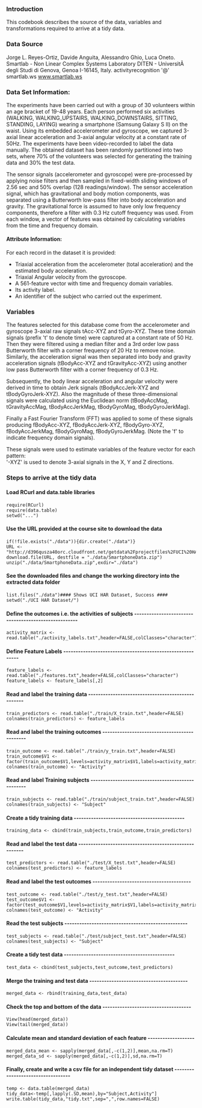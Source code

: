 ### Introduction

This codebook describes the source of the data, variables and transformations required to arrive at a tidy data.

### Data Source 

Jorge L. Reyes-Ortiz, Davide Anguita, Alessandro Ghio, Luca Oneto. 
Smartlab - Non Linear Complex Systems Laboratory 
DITEN - UniversitÃ  degli Studi di Genova, Genoa I-16145, Italy. 
activityrecognition '@' smartlab.ws 
www.smartlab.ws 

### Data Set Information:
The experiments have been carried out with a group of 30 volunteers within an age bracket of 19-48 years. Each person performed six activities (WALKING, WALKING_UPSTAIRS, WALKING_DOWNSTAIRS, SITTING, STANDING, LAYING) wearing a smartphone (Samsung Galaxy S II) on the waist. Using its embedded accelerometer and gyroscope, we captured 3-axial linear acceleration and 3-axial angular velocity at a constant rate of 50Hz. The experiments have been video-recorded to label the data manually. The obtained dataset has been randomly partitioned into two sets, where 70% of the volunteers was selected for generating the training data and 30% the test data. 

The sensor signals (accelerometer and gyroscope) were pre-processed by applying noise filters and then sampled in fixed-width sliding windows of 2.56 sec and 50% overlap (128 readings/window). The sensor acceleration signal, which has gravitational and body motion components, was separated using a Butterworth low-pass filter into body acceleration and gravity. The gravitational force is assumed to have only low frequency components, therefore a filter with 0.3 Hz cutoff frequency was used. From each window, a vector of features was obtained by calculating variables from the time and frequency domain. 

#### Attribute Information:

For each record in the dataset it is provided: 
* Triaxial acceleration from the accelerometer (total acceleration) and the estimated body acceleration.
* Triaxial Angular velocity from the gyroscope. 
* A 561-feature vector with time and frequency domain variables. 
* Its activity label. 
* An identifier of the subject who carried out the experiment.

### Variables

The features selected for this database come from the accelerometer and gyroscope 3-axial raw signals tAcc-XYZ and tGyro-XYZ. These time domain signals (prefix 't' to denote time) were captured at a constant rate of 50 Hz. Then they were filtered using a median filter and a 3rd order low pass Butterworth filter with a corner frequency of 20 Hz to remove noise. Similarly, the acceleration signal was then separated into body and gravity acceleration signals (tBodyAcc-XYZ and tGravityAcc-XYZ) using another low pass Butterworth filter with a corner frequency of 0.3 Hz. 

Subsequently, the body linear acceleration and angular velocity were derived in time to obtain Jerk signals (tBodyAccJerk-XYZ and tBodyGyroJerk-XYZ). Also the magnitude of these three-dimensional signals were calculated using the Euclidean norm (tBodyAccMag, tGravityAccMag, tBodyAccJerkMag, tBodyGyroMag, tBodyGyroJerkMag). 

Finally a Fast Fourier Transform (FFT) was applied to some of these signals producing fBodyAcc-XYZ, fBodyAccJerk-XYZ, fBodyGyro-XYZ, fBodyAccJerkMag, fBodyGyroMag, fBodyGyroJerkMag. (Note the 'f' to indicate frequency domain signals). 

These signals were used to estimate variables of the feature vector for each pattern:  
'-XYZ' is used to denote 3-axial signals in the X, Y and Z directions.

### Steps to arrive at the tidy data

#### Load RCurl and data.table libraries 
```
require(RCurl)
require(data.table)
setwd("...")
```

#### Use the URL provided at the course site to download the data
```
if(!file.exists("./data")){dir.create("./data")}
URL <- "http://d396qusza40orc.cloudfront.net/getdata%2Fprojectfiles%2FUCI%20HAR%20Dataset.zip"
download.file(URL, destfile = "./data/SmartphoneData.zip")
unzip("./data/SmartphoneData.zip",exdir="./data")
```

#### See the downloaded files and change the working directory into the extracted data folder
```
list.files("./data")#### Shows UCI HAR Dataset, Success ####
setwd("./UCI HAR Dataset/")
```
#### Define the outcomes i.e. the activities of subjects -----------------------------------------------------
```
activity_matrix <- read.table("./activity_labels.txt",header=FALSE,colClasses="character")
```

#### Define Feature Labels ----------------------------------------------------------
```
feature_labels <- read.table("./features.txt",header=FALSE,colClasses="character")
feature_labels <- feature_labels[,2] 
```
#### Read and label the training data --------------------------------------------------
```
train_predictors <- read.table("./train/X_train.txt",header=FALSE)
colnames(train_predictors) <- feature_labels
```
#### Read and label the training outcomes ---------------------------------------------
```
train_outcome <- read.table("./train/y_train.txt",header=FALSE)
train_outcome$V1 <- factor(train_outcome$V1,levels=activity_matrix$V1,labels=activity_matrix$V2)
colnames(train_outcome) <- "Activity"
```
#### Read and label Training subjects --------------------------------------------------
```
train_subjects <- read.table("./train/subject_train.txt",header=FALSE)
colnames(train_subjects) <- "Subject"
```

#### Create a tidy training data ---------------------------------------------
```
training_data <- cbind(train_subjects,train_outcome,train_predictors)
```
#### Read and label the test data ------------------------------------------------------
```
test_predictors <- read.table("./test/X_test.txt",header=FALSE)
colnames(test_predictors) <- feature_labels
```
#### Read and label the test outcomes ----------------------------------------
```
test_outcome <- read.table("./test/y_test.txt",header=FALSE)
test_outcome$V1 <- factor(test_outcome$V1,levels=activity_matrix$V1,labels=activity_matrix$V2)
colnames(test_outcome) <- "Activity"
```
#### Read the test subjects --------------------------------------------------
```
test_subjects <- read.table("./test/subject_test.txt",header=FALSE)
colnames(test_subjects) <- "Subject"
```
#### Create a tidy test data ---------------------------------------------
```
test_data <- cbind(test_subjects,test_outcome,test_predictors)
```
#### Merge the training and test data ----------------------------------------
```
merged_data <- rbind(training_data,test_data)
```
#### Check the top and bottom of the data ------------------------------------
```
View(head(merged_data))
View(tail(merged_data))
```

#### Calculate mean and standard deviation of each feature -------------------
```
merged_data_mean <- sapply(merged_data[,-c(1,2)],mean,na.rm=T)
merged_data_sd <- sapply(merged_data[,-c(1,2)],sd,na.rm=T)
```


#### Finally, create and write a csv file for an independent tidy dataset  ----------------------------------
```
temp <- data.table(merged_data)
tidy_data<-temp[,lapply(.SD,mean),by="Subject,Activity"]
write.table(tidy_data,"tidy.txt",sep=",",row.names=FALSE)
```
